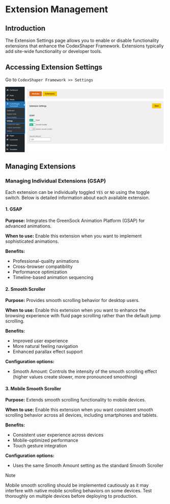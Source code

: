 # Extension Management

## Introduction
The Extension Settings page allows you to enable or disable functionality extensions that enhance the CodexShaper Framework. Extensions typically add site-wide functionality or developer tools.

## Accessing Extension Settings
Go to `CodexShaper Framework >> Settings`

<p class="cmf--img-wrapper">
    <img src="/public/assets/framework/images/settings/extension-settings.png" alt="Module Settings Interface">
</p>

## Managing Extensions

<!-- #### Enable/Disable All Extensions
- To enable all extensions, toggle the **Enable All** switch to `YES`.
- To disable all extensions, toggle the **Disable All** switch to `NO`. -->


### Managing Individual Extensions (GSAP)

Each extension can be individually toggled `YES` or `NO` using the toggle switch. Below is detailed information about each available extension.

#### 1. GSAP

**Purpose:** Integrates the GreenSock Animation Platform (GSAP) for advanced animations.

**When to use:** Enable this extension when you want to implement sophisticated animations.

**Benefits:**
- Professional-quality animations
- Cross-browser compatibility
- Performance optimization
- Timeline-based animation sequencing

#### 2. Smooth Scroller

**Purpose:** Provides smooth scrolling behavior for desktop users.

**When to use:** Enable this extension when you want to enhance the browsing experience with fluid page scrolling rather than the default jump scrolling.

**Benefits:**
- Improved user experience
- More natural feeling navigation
- Enhanced parallax effect support

**Configuration options:**
- Smooth Amount: Controls the intensity of the smooth scrolling effect (higher values create slower, more pronounced smoothing)

#### 3. Mobile Smooth Scroller

**Purpose:** Extends smooth scrolling functionality to mobile devices.

**When to use:** Enable this extension when you want consistent smooth scrolling behavior across all devices, including smartphones and tablets.

**Benefits:**
- Consistent user experience across devices
- Mobile-optimized performance
- Touch gesture integration

**Configuration options:**
- Uses the same Smooth Amount setting as the standard Smooth Scroller

>[!NOTE]
> Mobile smooth scrolling should be implemented cautiously as it may interfere with native mobile scrolling behaviors on some devices. Test thoroughly on multiple devices before deploying to production.